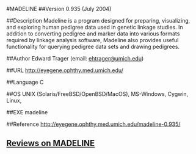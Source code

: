 #MADELINE
##Version
0.935 (July 2004)

##Description
Madeline is a program designed for preparing, visualizing, and exploring human pedigree data used in genetic linkage studies. In addition to converting pedigree and marker data into various formats required by linkage analysis software, Madeline also provides useful functionality for querying pedigree data sets and drawing pedigrees.

##Author
Edward Trager (email: ehtrager@umich.edu)

##URL
http://eyegene.ophthy.med.umich.edu/

##Language
C

##OS
UNIX (Solaris/FreeBSD/OpenBSD/MacOS), MS-Windows, Cygwin, Linux,

##EXE
madeline

##Reference
http://eyegene.ophthy.med.umich.edu/madeline-0.935/


## [Reviews on MADELINE](https://github.com/gaow/genetic-analysis-software/issues/292)